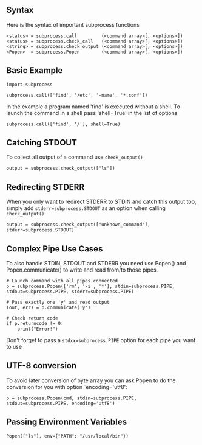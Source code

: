 ## Syntax

Here is the syntax of important subprocess functions

    <status> = subprocess.call         (<command array>[, <options>])
    <status> = subprocess.check_call   (<command array>[, <options>])
    <string> = subprocess.check_output (<command array>[, <options>])
    <Popen>  = subprocess.Popen        (<command array>[, <options>])

## Basic Example

    import subprocess

    subprocess.call(['find', '/etc', '-name', '*.conf'])

In the example a program named 'find' is executed without a shell. To launch the command in a shell pass 'shell=True' in the list of options

    subprocess.call(['find', '/'], shell=True)

## Catching STDOUT

To collect all output of a command use `check_output()`

    output = subprocess.check_output(["ls"])

## Redirecting STDERR

When you only want to redirect STDERR to STDIN and catch this output too, simply add `stderr=subprocess.STDOUT` as an option when calling `check_output()`

    output = subprocess.check_output(["unknown_command"], stderr=subprocess.STDOUT)

## Complex Pipe Use Cases

To also handle STDIN, STDOUT and STDERR you need use Popen() and Popen.communicate() to write and read from/to those pipes.

    # Launch command with all pipes connected
    p = subprocess.Popen(['rm', '-i', '*'], stdin=subprocess.PIPE, stdout=subprocess.PIPE, stderr=subprocess.PIPE)

    # Pass exactly one 'y' and read output
    (out, err) = p.communicate('y')

    # Check return code
    if p.returncode != 0:
        print("Error!")

Don't forget to pass a `stdxx=subprocess.PIPE` option for each pipe you want to use

## UTF-8 conversion

To avoid later conversion of byte array you can ask Popen to do the conversion for you with option `encoding='utf8':

    p = subprocess.Popen(cmd, stdin=subprocess.PIPE, stdout=subprocess.PIPE, encoding='utf8')

## Passing Environment Variables

    Popen(["ls"], env={"PATH": "/usr/local/bin"})
